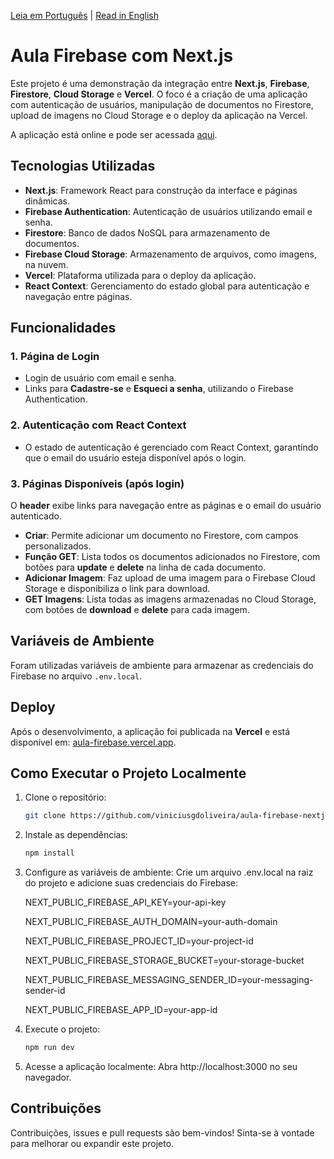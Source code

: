 [Leia em Português](./README.pt-br.md) | [Read in English](./README.md)

# Aula Firebase com Next.js

Este projeto é uma demonstração da integração entre **Next.js**, **Firebase**, **Firestore**, **Cloud Storage** e **Vercel**. O foco é a criação de uma aplicação com autenticação de usuários, manipulação de documentos no Firestore, upload de imagens no Cloud Storage e o deploy da aplicação na Vercel.

A aplicação está online e pode ser acessada [aqui](https://aula-firebase.vercel.app/).

## Tecnologias Utilizadas

- **Next.js**: Framework React para construção da interface e páginas dinâmicas.
- **Firebase Authentication**: Autenticação de usuários utilizando email e senha.
- **Firestore**: Banco de dados NoSQL para armazenamento de documentos.
- **Firebase Cloud Storage**: Armazenamento de arquivos, como imagens, na nuvem.
- **Vercel**: Plataforma utilizada para o deploy da aplicação.
- **React Context**: Gerenciamento do estado global para autenticação e navegação entre páginas.

## Funcionalidades

### 1. Página de Login
- Login de usuário com email e senha.
- Links para **Cadastre-se** e **Esqueci a senha**, utilizando o Firebase Authentication.

### 2. Autenticação com React Context
- O estado de autenticação é gerenciado com React Context, garantindo que o email do usuário esteja disponível após o login.

### 3. Páginas Disponíveis (após login)
O **header** exibe links para navegação entre as páginas e o email do usuário autenticado.

- **Criar**: Permite adicionar um documento no Firestore, com campos personalizados.
- **Função GET**: Lista todos os documentos adicionados no Firestore, com botões para **update** e **delete** na linha de cada documento.
- **Adicionar Imagem**: Faz upload de uma imagem para o Firebase Cloud Storage e disponibiliza o link para download.
- **GET Imagens**: Lista todas as imagens armazenadas no Cloud Storage, com botões de **download** e **delete** para cada imagem.

## Variáveis de Ambiente
Foram utilizadas variáveis de ambiente para armazenar as credenciais do Firebase no arquivo `.env.local`.

## Deploy
Após o desenvolvimento, a aplicação foi publicada na **Vercel** e está disponível em: [aula-firebase.vercel.app](https://aula-firebase.vercel.app/).

## Como Executar o Projeto Localmente

1. Clone o repositório:
   ```bash
   git clone https://github.com/viniciusgdoliveira/aula-firebase-nextjs.git

2. Instale as dependências:
   ```bash
   npm install
3. Configure as variáveis de ambiente: Crie um arquivo .env.local na raiz do projeto e adicione suas credenciais do Firebase:

   NEXT_PUBLIC_FIREBASE_API_KEY=your-api-key
   
   NEXT_PUBLIC_FIREBASE_AUTH_DOMAIN=your-auth-domain
   
   NEXT_PUBLIC_FIREBASE_PROJECT_ID=your-project-id
   
   NEXT_PUBLIC_FIREBASE_STORAGE_BUCKET=your-storage-bucket
   
   NEXT_PUBLIC_FIREBASE_MESSAGING_SENDER_ID=your-messaging-sender-id
   
   NEXT_PUBLIC_FIREBASE_APP_ID=your-app-id
   
5. Execute o projeto:
   ```bash
   npm run dev
6. Acesse a aplicação localmente:
   Abra http://localhost:3000 no seu navegador.


## Contribuições
Contribuições, issues e pull requests são bem-vindos! Sinta-se à vontade para melhorar ou expandir este projeto.




